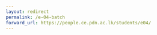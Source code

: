 ```yaml
---
layout: redirect
permalink: /e-04-batch
forward_url: https://people.ce.pdn.ac.lk/students/e04/
---
```

